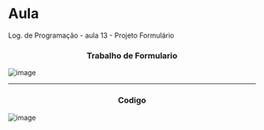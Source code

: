 # Aula
Log. de Programação - aula 13 - Projeto Formulário 

<h3 align="center">Trabalho de Formulario </h3>

![image](https://github.com/Htlktrevisan/Aula/assets/162151256/456b4677-b51f-4917-9245-46109c3ffc9d)

<hr>

<h3 align="center">Codigo </h3>

![image](https://github.com/Htlktrevisan/Aula/assets/162151256/d1119bac-d57c-49d3-a498-6c28d16ba041)



